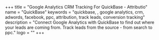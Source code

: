 +++
title = "Google Analytics CRM Tracking For QuickBase - Attributio"
name = "QuickBase"
keywords = "quickbase, , google analytics, crm, adwords, facebook, ppc, attribution, track leads, conversion tracking"
description = "Connect Google Analytics with QuickBase to find out where your leads are coming from. Track leads from the source - from search to ppc."
logo = ""
+++
